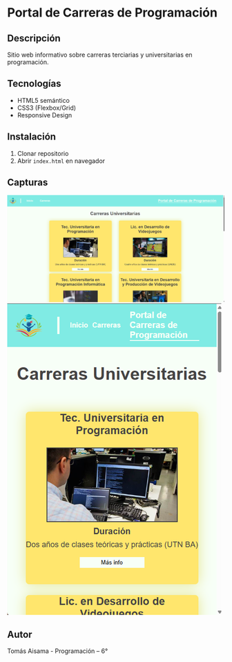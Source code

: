 # Portal de Carreras de Programación
## Descripción
Sitio web informativo sobre carreras terciarias y universitarias en programación.
## Tecnologías
- HTML5 semántico
- CSS3 (Flexbox/Grid)
- Responsive Design
## Instalación
1. Clonar repositorio
2. Abrir `index.html` en navegador
## Capturas
![Desktop](assets/img/screenshot-desktop.png)
![Mobile](assets/img/screenshot-mobile.png)
## Autor
Tomás Aisama - Programación – 6°
